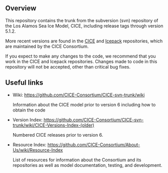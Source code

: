 ## Overview
This repository contains the trunk from the subversion (svn) repository of the Los Alamos Sea Ice Model, CICE, including release tags through version 5.1.2. 

More recent versions are found in the [CICE](https://github.com/CICE-Consortium/CICE) and [Icepack](https://github.com/CICE-Consortium/Icepack) repositories, which are maintained by the CICE Consortium.  

If you expect to make any changes to the code, we recommend that you work in the CICE and Icepack repositories.  Changes made to code in this repository will not be accepted, other than critical bug fixes.

## Useful links
* Wiki: https://github.com/CICE-Consortium/CICE-svn-trunk/wiki

   Information about the CICE model prior to version 6 including how to obtain the code

* Version Index: https://github.com/CICE-Consortium/CICE-svn-trunk/wiki/CICE-Versions-Index-(older)

   Numbered CICE releases prior to version 6. 

* Resource Index: https://github.com/CICE-Consortium/About-Us/wiki/Resource-Index

   List of resources for information about the Consortium and its repositories as well as model documentation, testing, and development.    
